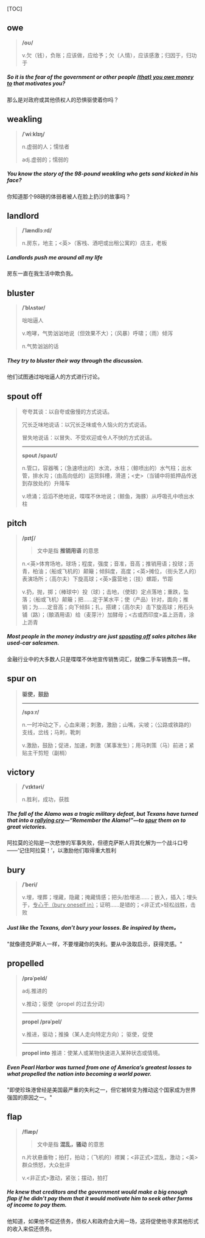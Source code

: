 [TOC]

## owe

> **/oʊ/**
>
> v.欠（钱），负账；应该做，应给予；欠（人情），应该感激；归因于，归功于

##### So it is the fear of the government or other people <u>(that) you **owe** money to</u> that motivates you?

那么是对政府或其他债权人的恐惧驱使着你吗？

## weakling

> **/ˈwiːklɪŋ/**
>
> n.虚弱的人；懦怯者
>
> adj.虚弱的；懦弱的

##### You know the story of the 98-pound **weakling** who gets sand kicked in his face?

你知道那个98磅的体弱者被人在脸上扔沙的故事吗？

## landlord

> **/ˈlændlɔːrd/**
>
> n.房东，地主；<英>（客栈、酒吧或出租公寓的）店主，老板

##### **Landlords** push me around all my life

房东一直在我生活中欺负我。

## bluster

> **/ˈblʌstər/**
>
> 咄咄逼人
>
> v.咆哮，气势汹汹地说（但效果不大）；（风暴）呼啸；（雨）倾泻
>
> n.气势汹汹的话

##### They try to **bluster** their way through the discussion. 

他们试图通过咄咄逼人的方式进行讨论。

## spout off

> 夸夸其谈：以自夸或傲慢的方式说话。
>
> 冗长乏味地说话：以冗长乏味或令人恼火的方式说话。
>
> 冒失地说话：以冒失、不受欢迎或令人不快的方式说话。
>
> ---
>
> **spout	/spaʊt/**
>
> n.管口，容器嘴；（急速喷出的）水流，水柱；（鲸喷出的）水气柱；出水管，排水沟；（由高向低的）运货斜槽，滑道；<史>（当铺中将抵押品传送到存放处的）升降车
>
> v.喷涌；滔滔不绝地说，喋喋不休地说；（鲸鱼，海豚）从呼吸孔中喷出水柱

## pitch

> **/pɪtʃ/**
>
> > 文中是指  **推销用语**  的意思
>
> n.<英>体育场地，球场；程度，强度；音准，音高；推销用语；投球；沥青，柏油；（船或飞机的）颠簸；倾斜度，高度；<英>摊位，（街头艺人的）表演场所；（高尔夫）下旋高球；<英>露营地；（技）螺距，节距
>
> v.扔，抛，掷；（棒球中）投（球）；击地，（使球）定点落地；重跌，坠落；（船或飞机）颠簸；把……定于某水平；使（产品）针对，面向；推销；为……定音高；向下倾斜；扎，搭建；（高尔夫）击下旋高球；用石头铺（路）；（酿酒用语）给（麦芽汁）加酵母；<古或西印度>盖上沥青，涂上沥青

##### Most people in the money industry are just <u>**spouting off**</u> sales **pitches** like used-car salesmen.

金融行业中的大多数人只是喋喋不休地宣传销售词汇，就像二手车销售员一样。

## spur on

> **驱使，鼓励**
>
> ---
>
> **/spɜːr/**
>
> n.一时冲动之下，心血来潮；刺激，激励；山嘴，尖坡；（公路或铁路的）支线，岔线；马刺，靴刺
>
> v.激励，鼓励；促进，加速，刺激（某事发生）；用马刺策（马）前进；紧贴主干剪短（副梢）

## victory

> **/ˈvɪktəri/**
>
> n.胜利，成功，获胜

##### The fall of the Alamo was a tragic military defeat, but Texans have turned that into a <u>rallying cry</u>—“Remember the Alamo!”—to <u>**spur**</u> them on to great **victories**.

阿拉莫的沦陷是一次悲惨的军事失败，但德克萨斯人将其化解为一个战斗口号——‘记住阿拉莫！’，以激励他们取得重大胜利

## bury

> **/ˈberi/**
>
> v.埋，埋葬；埋藏，隐藏；掩藏情感；把头/脸埋进……；嵌入，插入；埋头于，<u>专心于（bury oneself in）</u>；证明……是错的；<非正式>轻松战胜，击败

##### Just like the Texans, don’t **bury** your losses. Be inspired by them。

"就像德克萨斯人一样，不要埋藏你的失利。要从中汲取启示，获得灵感。"

## propelled

> **/prəˈpeld/**
>
> adj.推进的
>
> v.推动；驱使（propel 的过去分词）
>
> ---
>
> **propel	/prəˈpel/**
>
> v.推进，驱动；推搡（某人走向特定方向）； 驱使，促使
>
> ---
>
> **propel into**	推进：使某人或某物快速进入某种状态或情境。

##### Even Pearl Harbor was turned from one of America’s greatest losses to what **propelled** the nation **into** becoming a world power.

"即使珍珠港曾经是美国最严重的失利之一，但它被转变为推动这个国家成为世界强国的原因之一。"

## flap

> **/flæp/**
>
> > 文中是指 **混乱，骚动** 的意思
>
> n.片状悬垂物；拍打，拍动；（飞机的）襟翼；<非正式>混乱，激动；<美>群众愤怒，大众批评
>
> v.<非正式>激动，紧张；摆动，拍打

##### He knew that creditors and the government would make a big enough **flap** if he didn’t pay them that it would motivate him to seek other forms of income to pay them.

他知道，如果他不偿还债务，债权人和政府会大闹一场，这将促使他寻求其他形式的收入来偿还债务。